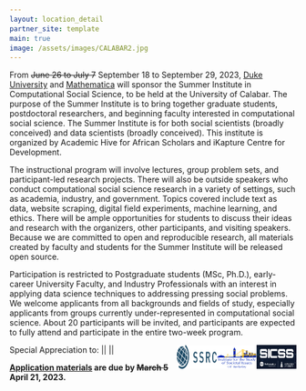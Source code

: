 ```yaml
---
layout: location_detail
partner_site: template
main: true
image: /assets/images/CALABAR2.jpg
---
```


From <s>June 26 to July 7</s> September 18 to September 29, 2023, <a href='https://duke.edu'>Duke University</a> and <a href='https://www.mathematica.org/'>Mathematica</a> will sponsor the Summer Institute in Computational Social Science, to be held at the University of Calabar. The purpose of the Summer Institute is to bring together graduate students, postdoctoral researchers, and beginning faculty interested in computational social science. The Summer Institute is for both social scientists (broadly conceived) and data scientists (broadly conceived). This institute is organized by Academic Hive for African Scholars and iKapture Centre for Development.

The instructional program will involve lectures, group problem sets, and participant-led research projects. There will also be outside speakers who conduct computational social science research in a variety of settings, such as academia, industry, and government. Topics covered include text as data, website scraping, digital field experiments, machine learning, and ethics. There will be ample opportunities for students to discuss their ideas and research with the organizers, other participants, and visiting speakers. Because we are committed to open and reproducible research, all materials created by faculty and students for the Summer Institute will be released open source.

Participation is restricted to Postgraduate students (MSc, Ph.D.), early-career University Faculty, and Industry Professionals with an interest in applying data science techniques to addressing pressing social problems. We welcome applicants from all backgrounds and fields of study, especially applicants from groups currently under-represented in computational social science. About 20 participants will be invited, and participants are expected to fully attend and participate in the entire two-week program. <p>Special Appreciation to:  <a href="sicss.io"><img src="/assets/images/calabar1-sicss_h_m logo.png" alt="HTML5 sicss_h_m logo" style="float:right;width:70px;height:42px;"></a> || <a href="sicss.io"><img src="/assets/images/calabar2-ISSI logo.jpeg" alt="HTML5 ISSI logo.jpeg" style="float:right;width:70px;height:42px;"></a> || <a href="sicss.io"><img src="/assets/images/calabar2-SSRC logo.png" alt="HTML5 SSRC logo.png" style="float:right;width:70px;height:42px;"></a><p/>


**[Application materials](https://compsocialscience.github.io/summer-institute/2023/calabar/apply) are due by <s>March 5</s> April 21, 2023.**
